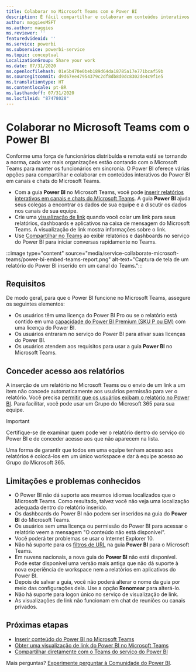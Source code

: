 ```yaml
---
title: Colaborar no Microsoft Teams com o Power BI
description: É fácil compartilhar e colaborar em conteúdos interativos do Power BI em canais e chats do Microsoft Teams.
author: maggiesMSFT
ms.author: maggies
ms.reviewer: ''
featuredvideoid: ''
ms.service: powerbi
ms.subservice: powerbi-service
ms.topic: conceptual
LocalizationGroup: Share your work
ms.date: 07/31/2020
ms.openlocfilehash: 01e5b470e0beb189d64da18785a17e771bcaf59b
ms.sourcegitcommit: d9d67ee47954379c2df8db8d0dc8302de4c9f1e5
ms.translationtype: HT
ms.contentlocale: pt-BR
ms.lasthandoff: 07/31/2020
ms.locfileid: "87478028"
---
```

# <a name="collaborate-in-microsoft-teams-with-power-bi"></a>Colaborar no Microsoft Teams com o Power BI

Conforme uma força de funcionários distribuída e remota está se tornando a norma, cada vez mais organizações estão contando com o Microsoft Teams para manter os funcionários em sincronia. O Power BI oferece várias opções para compartilhar e colaborar em conteúdos interativos do Power BI em canais e chats do Microsoft Teams. 

- Com a guia **Power BI** no Microsoft Teams, você pode [inserir relatórios interativos em canais e chats do Microsoft Teams](service-embed-report-microsoft-teams.md). A guia **Power BI** ajuda seus colegas a encontrar os dados de sua equipe e a discutir os dados nos canais de sua equipe. 
- Crie uma [visualização de link](service-teams-link-preview.md) quando você colar um link para seus relatórios, dashboards e aplicativos na caixa de mensagem do Microsoft Teams. A visualização de link mostra informações sobre o link. 
- Use [Compartilhar no Teams](service-share-report-teams.md) ao exibir relatórios e dashboards no serviço do Power BI para iniciar conversas rapidamente no Teams.
 
:::image type="content" source="media/service-collaborate-microsoft-teams/power-bi-embed-teams-report.png" alt-text="Captura de tela de um relatório do Power BI inserido em um canal do Teams.":::

## <a name="requirements"></a>Requisitos

De modo geral, para que o Power BI funcione no Microsoft Teams, assegure os seguintes elementos:

- Os usuários têm uma licença do Power BI Pro ou se o relatório está contido em uma [capacidade do Power BI Premium (SKU P ou EM)](../admin/service-premium-what-is.md) com uma licença do Power BI.
- Os usuários entraram no serviço do Power BI para ativar suas licenças do Power BI.
- Os usuários atendem aos requisitos para usar a guia **Power BI** no Microsoft Teams.

## <a name="grant-access-to-reports"></a>Conceder acesso aos relatórios

A inserção de um relatório no Microsoft Teams ou o envio de um link a um item não concede automaticamente aos usuários permissão para ver o relatório. Você precisa [permitir que os usuários exibam o relatório no Power BI](service-share-dashboards.md). Para facilitar, você pode usar um Grupo do Microsoft 365 para sua equipe.

> [!IMPORTANT]
> Certifique-se de examinar quem pode ver o relatório dentro do serviço do Power BI e de conceder acesso aos que não aparecem na lista.

Uma forma de garantir que todos em uma equipe tenham acesso aos relatórios é colocá-los em um único workspace e dar à equipe acesso ao Grupo do Microsoft 365.

## <a name="known-issues-and-limitations"></a>Limitações e problemas conhecidos

- O Power BI não dá suporte aos mesmos idiomas localizados que o Microsoft Teams. Como resultado, talvez você não veja uma localização adequada dentro do relatório inserido.
- Os dashboards do Power BI não podem ser inseridos na guia do **Power BI** do Microsoft Teams.
- Os usuários sem uma licença ou permissão do Power BI para acessar o relatório veem a mensagem "O conteúdo não está disponível".
- Você poderá ter problemas se usar o Internet Explorer 10. <!--You can look at the [browsers support for Power BI](../consumer/end-user-browsers.md) and for [Microsoft 365](https://products.office.com/office-system-requirements#Browsers-section). -->
- Não há suporte para os [filtros de URL](service-url-filters.md) na guia **Power BI** para o Microsoft Teams.
- Em nuvens nacionais, a nova guia do **Power BI** não está disponível. Pode estar disponível uma versão mais antiga que não dá suporte à nova experiência de workspace nem a relatórios em aplicativos do Power BI.
- Depois de salvar a guia, você não poderá alterar o nome da guia por meio das configurações dela. Use a opção **Renomear** para alterá-lo.
- Não há suporte para logon único no serviço de visualização de link.
- As visualizações de link não funcionam em chat de reuniões ou canais privados.

## <a name="next-steps"></a>Próximas etapas

- [Inserir conteúdo do Power BI no Microsoft Teams](service-embed-report-microsoft-teams.md)
- [Obter uma visualização de link do Power BI no Microsoft Teams](service-teams-link-preview.md)
- [Compartilhar diretamente com o Teams do serviço do Power BI](service-share-report-teams.md)

Mais perguntas? [Experimente perguntar à Comunidade do Power BI](https://community.powerbi.com/).
